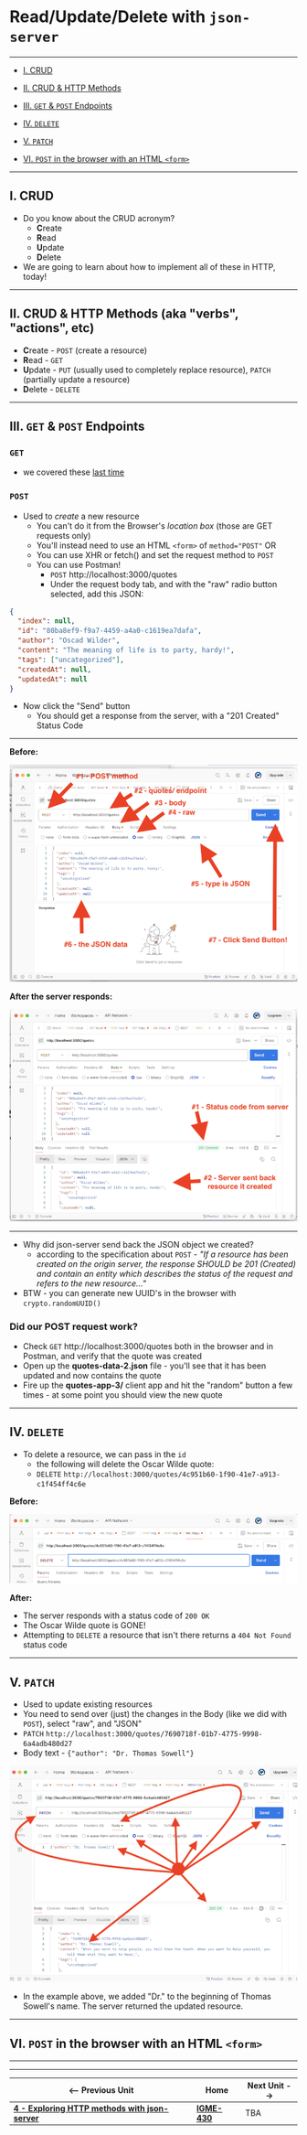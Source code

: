 # Read/Update/Delete with `json-server`

---

- [I. CRUD]()

- [II. CRUD & HTTP Methods]()

- [III. `GET` & `POST` Endpoints]()

- [IV. `DELETE`]()

- [V. `PATCH`]()

- [VI. `POST` in the browser with an HTML `<form>`]()
 
  
---

## I. CRUD
- Do you know about the CRUD acronym?
  - **C**reate
  - **R**ead
  - **U**pdate
  - **D**elete
- We are going to learn about how to implement all of these in HTTP, today!

---

## II. CRUD & HTTP Methods (aka "verbs", "actions", etc)
- **C**reate - `POST` (create a resource)
- **R**ead - `GET`
- **U**pdate - `PUT` (usually used to completely replace resource), `PATCH` (partially update a resource)
- **D**elete - `DELETE`

---

## III. `GET` & `POST` Endpoints
### `GET`
- we covered these [last time](4-http-methods-with-json-server.md#GET-endpoints)

### `POST`
- Used to *create* a new resource
  - You can't do it from the Browser's *location box* (those are GET requests only)
  - You'll instead need to use an HTML `<form>` of `method="POST"` OR
  - You can use XHR or fetch() and set the request method to `POST`
  - You can use Postman!
    - `POST` http://localhost:3000/quotes
    - Under the request body tab, and with the "raw" radio button selected, add this JSON:

```json
{
  "index": null,
  "id": "80ba8ef9-f9a7-4459-a4a0-c1619ea7dafa",
  "author": "Oscad Wilder",
  "content": "The meaning of life is to party, hardy!",
  "tags": ["uncategorized"],
  "createdAt": null,
  "updatedAt": null
}
```

- Now click the "Send" button
  - You should get a response from the server, with a "201 Created" Status Code
 
---

**Before:**

![screenshot](_images/json-server-1.png)


**After the server responds:**

![screenshot](_images/json-server-2.png)

---

- Why did json-server send back the JSON object we created?
  - according to the specification about `POST` - *"If a resource has been created on the origin server, the response SHOULD be 201 (Created) and contain an entity which describes the status of the request and refers to the new resource..."*
- BTW - you can generate new UUID's in the browser with `crypto.randomUUID()`

### Did our POST request work?
- Check `GET` http://localhost:3000/quotes both in the browser and in Postman, and verify that the quote was created
- Open up the **quotes-data-2.json** file - you'll see that it has been updated and now contains the quote
- Fire up the **quotes-app-3/** client app and hit the "random" button a few times - at some point you should view the new quote

---

## IV. `DELETE`
- To delete a resource, we can pass in the `id`
  - the following will delete the Oscar Wilde quote:
  - `DELETE` `http://localhost:3000/quotes/4c951b60-1f90-41e7-a913-c1f454ff4c6e`

**Before:**

![screenshot](_images/json-server-3.png)

**After:**
- The server responds with a status code of `200 OK`
- The Oscar Wilde quote is GONE!
- Attempting to `DELETE` a resource that isn't there returns a `404 Not Found` status code

---

## V. `PATCH`

- Used to update existing resources
- You need to send over (just) the changes in the Body (like we did with `POST`), select "raw", and "JSON"
- `PATCH` `http://localhost:3000/quotes/7690718f-01b7-4775-9998-6a4adb480d27`
- Body text - `{"author": "Dr. Thomas Sowell"}`

![screenshot](_images/json-server-4.png)

- In the example above, we added "Dr." to the beginning of Thomas Sowell's name. The server returned the updated resource.

---

## VI. `POST` in the browser with an HTML `<form>`



---
---

| <-- Previous Unit | Home | Next Unit -->
| --- | --- | --- 
| [**4 - Exploring HTTP methods with json-server**](4-http-methods-with-json-server.md)  |  [**IGME-430**](../) | TBA
